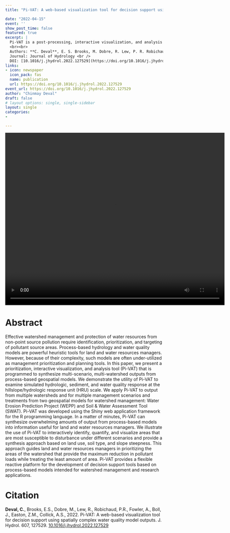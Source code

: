 ```yaml
---
title: "Pi-VAT: A web-based visualization tool for decision support using spatially complex water quality model outputs"

date: "2022-04-15"
event: ''
show_post_time: false
featured: true
excerpt: |
  Pi-VAT is a post-processing, interactive visualization, and analysis tool. It is a simple implementation to facilitate ‘what-if’ analysis using WEPP and SWAT outputs. An approach to address the need for integrating extensive outputs from process-based models into decision support tools. It facilitates synthesis  and visualization of multiple watersheds and scenarios.
  <br><br>
  Authors: **C. Deval**, E. S. Brooks, M. Dobre, R. Lew, P. R. Robichaud, A. Fowler, J. Boll, Z. M. Easton, A. S. Collick (2022). <br/>
  Journal: Journal of Hydrology <br />
  DOI: [10.1016/j.jhydrol.2022.127529](https://doi.org/10.1016/j.jhydrol.2022.127529)
links:
- icon: newspaper
  icon_pack: fas
  name: publication
  url: https://doi.org/10.1016/j.jhydrol.2022.127529
event_url: https://doi.org/10.1016/j.jhydrol.2022.127529
author: "Chinmay Deval"
draft: false
# layout options: single, single-sidebar
layout: single
categories:
- 

---
```


<video width="700" height="550" controls autoplay>
  <source src="Pi-VAT_featured.webm" type="video/webm">
</video>

# Abstract

Effective watershed management and protection of water resources from non-point source pollution require identification, prioritization, and targeting of pollutant source areas. Process-based hydrology and water quality models are powerful heuristic tools for land and water resources managers. However, because of their complexity, such models are often under-utilized as management prioritization and planning tools. In this paper, we present a prioritization, interactive visualization, and analysis tool (Pi-VAT) that is programmed to synthesize multi-scenario, multi-watershed outputs from process-based geospatial models. We demonstrate the utility of Pi-VAT to examine simulated hydrologic, sediment, and water quality response at the hillslope/hydrologic response unit (HRU) scale. We apply Pi-VAT to output from multiple watersheds and for multiple management scenarios and treatments from two geospatial models for watershed management: Water Erosion Prediction Project (WEPP) and Soil & Water Assessment Tool (SWAT). Pi-VAT was developed using the Shiny web application framework for the R programming language. In a matter of minutes, Pi-VAT can synthesize overwhelming amounts of output from process-based models into information useful for land and water resources managers. We illustrate the use of Pi-VAT to interactively identify, quantify, and visualize areas that are most susceptible to disturbance under different scenarios and provide a synthesis approach based on land use, soil type, and slope steepness. This approach guides land and water resources managers in prioritizing the areas of the watershed that provide the maximum reduction in pollutant loads while treating the least amount of area. Pi-VAT provides a flexible reactive platform for the development of decision support tools based on process-based models intended for watershed management and research applications.


# Citation

**Deval, C.**, Brooks, E.S., Dobre, M., Lew, R., Robichaud, P.R., Fowler, A., Boll, J., Easton, Z.M., Collick, A.S., 2022. Pi-VAT: A web-based visualization tool for decision support using spatially complex water quality model outputs. J. Hydrol. 607, 127529. [10.1016/j.jhydrol.2022.127529](https://doi.org/https://doi.org/10.1016/j.jhydrol.2022.127529)
